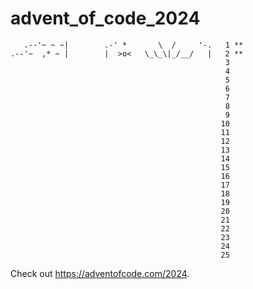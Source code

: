 # advent_of_code_2024

       .--'~ ~ ~|        .-' *       \  /     '-.   1 **
    .--'~  ,* ~ |        |  >o<   \_\_\|_/__/   |   2 **
                                                    3
                                                    4
                                                    5
                                                    6
                                                    7
                                                    8
                                                    9
                                                   10
                                                   11
                                                   12
                                                   13
                                                   14
                                                   15
                                                   16
                                                   17
                                                   18
                                                   19
                                                   20
                                                   21
                                                   22
                                                   23
                                                   24
                                                   25

Check out https://adventofcode.com/2024.
